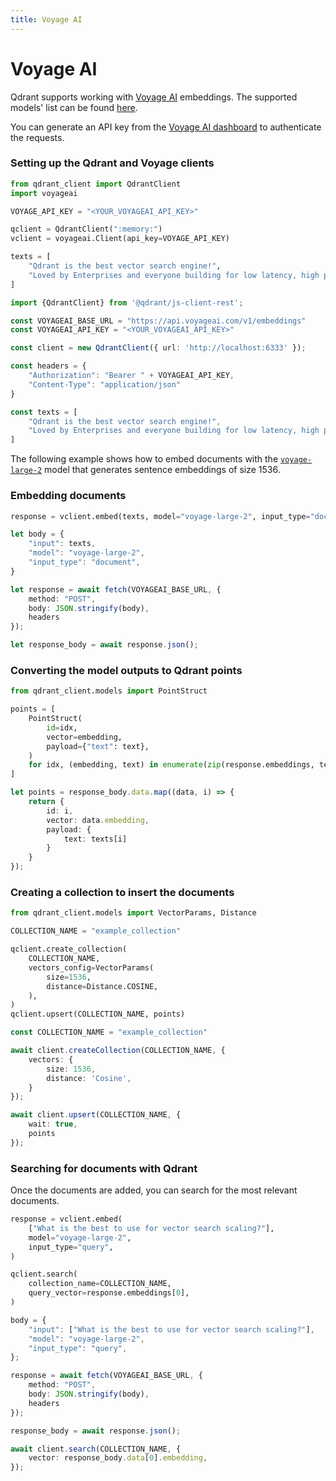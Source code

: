 ```yaml
---
title: Voyage AI
---
```


# Voyage AI

Qdrant supports working with [Voyage AI](https://voyageai.com/) embeddings. The supported models' list can be found [here](https://docs.voyageai.com/docs/embeddings).

You can generate an API key from the [Voyage AI dashboard](<https://dash.voyageai.com/>) to authenticate the requests.

### Setting up the Qdrant and Voyage clients

```python
from qdrant_client import QdrantClient
import voyageai

VOYAGE_API_KEY = "<YOUR_VOYAGEAI_API_KEY>"

qclient = QdrantClient(":memory:")
vclient = voyageai.Client(api_key=VOYAGE_API_KEY)

texts = [
    "Qdrant is the best vector search engine!",
    "Loved by Enterprises and everyone building for low latency, high performance, and scale.",
]
```

```typescript
import {QdrantClient} from '@qdrant/js-client-rest';

const VOYAGEAI_BASE_URL = "https://api.voyageai.com/v1/embeddings"
const VOYAGEAI_API_KEY = "<YOUR_VOYAGEAI_API_KEY>"

const client = new QdrantClient({ url: 'http://localhost:6333' });

const headers = {
    "Authorization": "Bearer " + VOYAGEAI_API_KEY,
    "Content-Type": "application/json"
}

const texts = [
    "Qdrant is the best vector search engine!",
    "Loved by Enterprises and everyone building for low latency, high performance, and scale.",
]
```

The following example shows how to embed documents with the [`voyage-large-2`](https://docs.voyageai.com/docs/embeddings#model-choices) model that generates sentence embeddings of size 1536.

### Embedding documents

```python
response = vclient.embed(texts, model="voyage-large-2", input_type="document")
```

```typescript
let body = {
    "input": texts,
    "model": "voyage-large-2",
    "input_type": "document",
}

let response = await fetch(VOYAGEAI_BASE_URL, {
    method: "POST",
    body: JSON.stringify(body),
    headers
});

let response_body = await response.json();
```

### Converting the model outputs to Qdrant points

```python
from qdrant_client.models import PointStruct

points = [
    PointStruct(
        id=idx,
        vector=embedding,
        payload={"text": text},
    )
    for idx, (embedding, text) in enumerate(zip(response.embeddings, texts))
]
```

```typescript
let points = response_body.data.map((data, i) => {
    return {
        id: i,
        vector: data.embedding,
        payload: {
            text: texts[i]
        }
    }
});
```

### Creating a collection to insert the documents

```python
from qdrant_client.models import VectorParams, Distance

COLLECTION_NAME = "example_collection"

qclient.create_collection(
    COLLECTION_NAME,
    vectors_config=VectorParams(
        size=1536,
        distance=Distance.COSINE,
    ),
)
qclient.upsert(COLLECTION_NAME, points)
```

```typescript
const COLLECTION_NAME = "example_collection"

await client.createCollection(COLLECTION_NAME, {
    vectors: {
        size: 1536,
        distance: 'Cosine',
    }
});

await client.upsert(COLLECTION_NAME, {
    wait: true,
    points
});
```

### Searching for documents with Qdrant

Once the documents are added, you can search for the most relevant documents.

```python
response = vclient.embed(
    ["What is the best to use for vector search scaling?"],
    model="voyage-large-2",
    input_type="query",
)

qclient.search(
    collection_name=COLLECTION_NAME,
    query_vector=response.embeddings[0],
)
```

```typescript
body = {
    "input": ["What is the best to use for vector search scaling?"],
    "model": "voyage-large-2",
    "input_type": "query",
};

response = await fetch(VOYAGEAI_BASE_URL, {
    method: "POST",
    body: JSON.stringify(body),
    headers
});

response_body = await response.json();

await client.search(COLLECTION_NAME, {
    vector: response_body.data[0].embedding,
});
```
